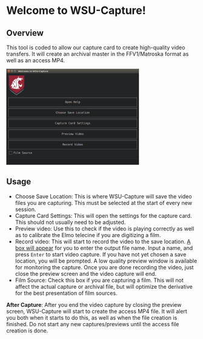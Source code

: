# Welcome to WSU-Capture!

## Overview
This tool is coded to allow our capture card to create high-quality video transfers. It will create an archival master in the FFV1/Matroska format as well as an access MP4.


 <img src="/main-gui.png" alt="Main screen for WSU-Capture" width="350">

## Usage

* Choose Save Location: This is where WSU-Capture will save the video files you are capturing. This must be selected at the start of every new session.
* Capture Card Settings: This will open the settings for the capture card. This should not usually need to be adjusted.
* Preview video: Use this to check if the video is playing correctly as well as to calibrate the Elmo telecine if you are digitizing a film.
* Record video: This will start to record the video to the save location. [A box will appear](/enter-name.png) for you to enter the output file name. Input a name, and press `Enter` to start video capture. If you have not yet chosen a save location, you will be prompted. A low quality preview window is available for monitoring the capture. Once you are done recording the video, just close the preview screen and the video capture will end.
* Film Source: Check this box if you are capturing a film. This will not affect the actual capture or archival file, but will optimize the derivative for the best presentation of film sources.

__After Capture__: After you end the video capture by closing the preview screen, WSU-Capture will start to create the access MP4 file. It will alert you both when it starts to do this, as well as when the file creation is finished. Do not start any new captures/previews until the access file creation is done. 


